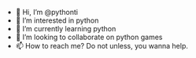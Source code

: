 - 👋 Hi, I’m @pythonti
- 👀 I’m interested in python 
- 🌱 I’m currently learning python
- 💞️ I’m looking to collaborate on python games
- 📫 How to reach me? Do not unless, you wanna help.

<!---
pythonti/pythonti is a ✨ special ✨ repository because its `README.md` (this file) appears on your GitHub profile.
You can click the Preview link to take a look at your changes.
--->
